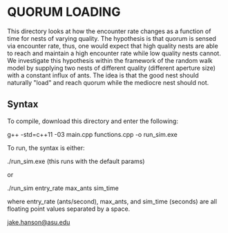 # QUORUM LOADING

This directory looks at how the encounter rate changes as a function of time for nests of varying quality. The hypothesis is that quorum is sensed via encounter rate, thus, one would expect that high quality nests are able to reach and maintain a high encounter rate while low quality nests cannot. We investigate this hypothesis within the framework of the random walk model by supplying two nests of different quality (different aperture size) with a constant influx of ants. The idea is that the good nest should naturally "load" and reach quorum while the mediocre nest should not.

## Syntax

To compile, download this directory and enter the following:

g++ -std=c++11 -03 main.cpp functions.cpp -o run_sim.exe

To run, the syntax is either:

./run_sim.exe (this runs with the default params)

or 

./run_sim entry_rate max_ants sim_time

where entry_rate (ants/second), max_ants, and sim_time (seconds) are all floating point values separated by a space.


jake.hanson@asu.edu
